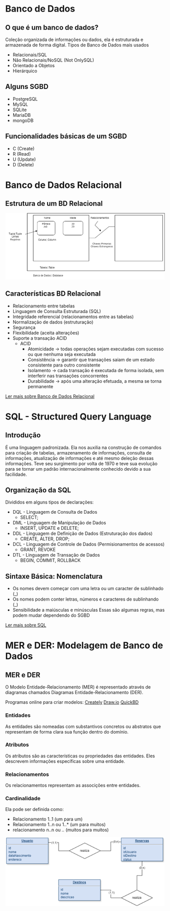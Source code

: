 # Banco de Dados

## O que é um banco de dados?
Coleção organizada de informações ou dados, ela é estruturada e armazenada de forma digital.
Tipos de Banco de Dados mais usados
* Relacionais/SQL
* Não Relacionais/NoSQL (Not OnlySQL)
* Orientado a Objetos
* Hierárquico
## Alguns SGBD
* PostgreSQL
* MySQL
* SQLite
* MariaDB
* mongoDB

## Funcionalidades básicas de um SGBD
* C (Create)
* R (Read)
* U (Update)
* D (Delete)

# Banco de Dados Relacional

## Estrutura de um BD Relacional
![Estrutura do Banco de Dados Relacional](banco_dados_relacional.png)

## Características BD Relacional
* Relacionamento entre tabelas
* Linguagem de Consulta Estruturada (SQL)
* Integridade referencial (relacionamentos entre as tabelas)
* Normalização de dados (estruturação)
* Segurança
* Flexibilidade (aceita alterações)
* Suporte a transação ACID
	* ACID
		* Atomicidade -> todas operações sejam executadas com sucesso ou que nenhuma seja executada
		* Consistência -> garantir que transações saiam de um estado consistente para outro consistente
		* Isolamento -> cada transação é executada de forma isolada, sem interferir nas transações concorrentes
		* Durabilidade -> após uma alteração efetuada, a mesma se torna permanente
		
[Ler mais sobre Banco de Dados Relacional](https://www.oracle.com/br/database/what-is-a-relational-database/)

# SQL - Structured Query Language

## Introdução
É uma linguagem padronizada. Ela nos auxilia na construção de comandos para criação de tabelas, armazenamento de 
informações, consulta de informações, atualização de informações e até mesmo deleção dessas informações.
Teve seu surgimento por volta de 1970 e teve sua evolução para se tornar um padrão internacionalmente conhecido
devido a sua facilidade.

## Organização da SQL
Divididos em alguns tipos de declarações:
* DQL - Linguagem de Consulta de Dados
	* SELECT;
* DML - Linguagem de Manipulação de Dados
	* INSERT, UPDATE e DELETE;
* DDL - Linguagem de Definição de Dados (Estruturação dos dados)
	* CREATE, ALTER, DROP;
* DCL - Linguagem de Controle de Dados (Permisionamentos de acessos)
	* GRANT, REVOKE
* DTL - Linguagem de Transação de Dados
	* BEGIN, COMMIT, ROLLBACK

## Sintaxe Básica: Nomenclatura
* Os nomes devem começar com uma letra ou um caracter de sublinhado (_)
* Os nomes podem conter letras, números e caracteres de sublinhando (_)
* Sensibilidade a maiúsculas e minúsculas
Essas são algumas regras, mas podem mudar dependendo do SGBD 

[Ler mais sobre SQL](https://www.sqltutorial.org/)

# MER e DER: Modelagem de Banco de Dados
## MER e DER
O Modelo Entidade-Relacionamento (MER) é representado através de diagramas chamados Diagramas Entidade-Relacionamento
(DER).

Programas online para criar modelos:
[Creately](https://app.creately.com/)
[Draw.io](https://app.diagrams.net/)
[QuickBD](https://app.quickdatabasediagrams.com/#/)

### Entidades
As entidades são nomeadas com substantivos concretos ou abstratos que representam de forma clara sua função dentro do
domínio.

### Atributos
Os atributos são as características ou propriedades das entidades. Eles descrevem informações específicas sobre uma
entidade.

### Relacionamentos
Os relacionamentos representam as associções entre entidades.

### Cardinalidade
Ela pode ser definida como:
* Relacionamento 1..1 (um para um)
* Relacionamento 1..n ou 1..* (um para muitos)
* relacionamento n..n ou *..* (muitos para muitos)

![Digrama](diagrama_entidade_relacionamento.png)
